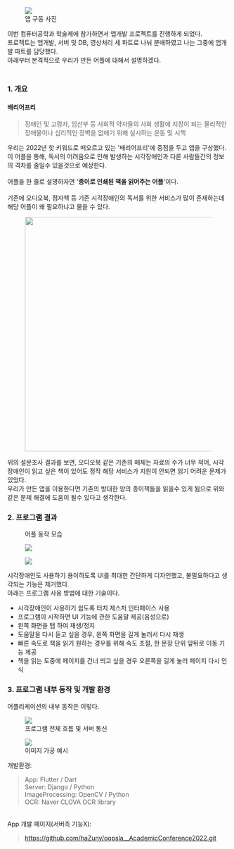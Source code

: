 <div class="tt_article_useless_p_margin contents_style"><figure class="imageblock alignCenter" data-ke-mobilestyle="widthOrigin" data-origin-width="1440" data-origin-height="620"><span data-url="https://blog.kakaocdn.net/dn/cb2wUn/btrRnldy9rd/MFtx4nByuKTM3EbBAEObn1/img.png" data-lightbox="lightbox" data-alt=" 앱 구동 사진 "><img src="https://blog.kakaocdn.net/dn/cb2wUn/btrRnldy9rd/MFtx4nByuKTM3EbBAEObn1/img.png" srcset="https://img1.daumcdn.net/thumb/R1280x0/?scode=mtistory2&amp;fname=https%3A%2F%2Fblog.kakaocdn.net%2Fdn%2Fcb2wUn%2FbtrRnldy9rd%2FMFtx4nByuKTM3EbBAEObn1%2Fimg.png" onerror="this.onerror=null; this.src='//t1.daumcdn.net/tistory_admin/static/images/no-image-v1.png'; this.srcset='//t1.daumcdn.net/tistory_admin/static/images/no-image-v1.png';" data-origin-width="1440" data-origin-height="620"></span><figcaption> 앱 구동 사진 </figcaption>
</figure>

<p data-ke-size="size16" style="text-align: left;"><b></b>이번 컴퓨터공학과 학술제에 참가하면서 앱개발 프로젝트를 진행하게 되었다.<br>프로젝트는 앱개발, 서버 및 DB, 영상처리 세 파트로 나눠 분배하였고 나는 그중에 앱개발 파트를 담당했다.<br>아래부터 본격적으로 우리가 만든 어플에 대해서 설명하겠다.</p>
<h3 style="text-align: left;" data-ke-size="size23"><br>1. 개요</h3>
<h4 style="text-align: left;" data-ke-size="size20">배리어프리</h4>
<blockquote data-ke-style="style2">
  장애인 및 고령자, 임산부 등 사회적 약자들의 사회 생활에 지장이 되는 물리적인 장애물이나 심리적인 장벽을 없애기 위해 실시하는 운동 및 시책 
</blockquote>
<p data-ke-size="size16" style="text-align: left;">우리는 2022년 핫 키워드로 떠오르고 있는 '배리어프리'에 중점을 두고 앱을 구상했다.<br>이 어플을 통해, 독서의 어려움으로 인해 발생하는 시각장애인과 다른 사람들간의 정보의 격차를 줄일수 있을것으로 예상한다.<br> <br>어플을 한 줄로 설명하자면 '<b>종이로 인쇄된 책을 읽어주는 어플</b>'이다.<br> <br>기존에 오디오북, 점자책 등 기존 시각장애인의 독서를 위한 서비스가 많이 존재하는데 해당 어플이 왜 필요하냐고 물을 수 있다.</p><figure class="imageblock alignLeft" data-ke-mobilestyle="widthOrigin" data-origin-width="1024" data-origin-height="379"><span data-url="https://blog.kakaocdn.net/dn/dKbiex/btrRltQPO19/FhNhnsDTBWg7UVRZHvSYWk/img.png" data-lightbox="lightbox"><img src="https://blog.kakaocdn.net/dn/dKbiex/btrRltQPO19/FhNhnsDTBWg7UVRZHvSYWk/img.png" srcset="https://img1.daumcdn.net/thumb/R1280x0/?scode=mtistory2&amp;fname=https%3A%2F%2Fblog.kakaocdn.net%2Fdn%2FdKbiex%2FbtrRltQPO19%2FFhNhnsDTBWg7UVRZHvSYWk%2Fimg.png" onerror="this.onerror=null; this.src='//t1.daumcdn.net/tistory_admin/static/images/no-image-v1.png'; this.srcset='//t1.daumcdn.net/tistory_admin/static/images/no-image-v1.png';" width="533" data-origin-width="1024" data-origin-height="379"></span></figure>

<p data-ke-size="size16" style="text-align: left;">위의 설문조사 결과를 보면, 오디오북 같은 기존의 매체는 자료의 수가 너무 적어, 시각장애인이 읽고 싶은 책이 있어도 정작 해당 서비스가 지원이 안되면 읽기 어려운 문제가 있었다.<br>우리가 만든 앱을 이용한다면 기존의 방대한 양의 종이책들을 읽을수 있게 됨으로 위와같은 문제 해결에 도움이 될수 있다고 생각한다.<br> </p>
<h3 style="text-align: left;" data-ke-size="size23">2. 프로그램 결과</h3>
<p data-ke-size="size16" style="text-align: left;"></p><figure class="imagegridblock">
  <div class="image-container"><span data-url="https://blog.kakaocdn.net/dn/eozY75/btrRmTuSuYt/5gpXe7Ir3kJGRd6aEpXNuK/img.png" data-lightbox="lightbox" data-origin-width="776" data-origin-height="656" style="width: 45.5345%;"><img src="https://blog.kakaocdn.net/dn/eozY75/btrRmTuSuYt/5gpXe7Ir3kJGRd6aEpXNuK/img.png" alt="" srcset="https://img1.daumcdn.net/thumb/R1280x0/?scode=mtistory2&amp;fname=https%3A%2F%2Fblog.kakaocdn.net%2Fdn%2FeozY75%2FbtrRmTuSuYt%2F5gpXe7Ir3kJGRd6aEpXNuK%2Fimg.png" onerror="this.onerror=null; this.src='//t1.daumcdn.net/tistory_admin/static/images/no-image-v1.png'; this.srcset='//t1.daumcdn.net/tistory_admin/static/images/no-image-v1.png';"></span><span data-url="https://blog.kakaocdn.net/dn/bkwkSW/btrRiWsE4eg/Bz0b6wkqWSrXIL1MSgev3k/img.png" data-lightbox="lightbox" data-origin-width="907" data-origin-height="655" style="width: 53.3027%;"><img src="https://blog.kakaocdn.net/dn/bkwkSW/btrRiWsE4eg/Bz0b6wkqWSrXIL1MSgev3k/img.png" alt="" srcset="https://img1.daumcdn.net/thumb/R1280x0/?scode=mtistory2&amp;fname=https%3A%2F%2Fblog.kakaocdn.net%2Fdn%2FbkwkSW%2FbtrRiWsE4eg%2FBz0b6wkqWSrXIL1MSgev3k%2Fimg.png" onerror="this.onerror=null; this.src='//t1.daumcdn.net/tistory_admin/static/images/no-image-v1.png'; this.srcset='//t1.daumcdn.net/tistory_admin/static/images/no-image-v1.png';"></span></div>
  <figcaption>어플 동작 모습</figcaption>
</figure>
<figure class="imageblock alignCenter" data-ke-mobilestyle="widthOrigin" data-origin-width="816" data-origin-height="352"><span data-url="https://blog.kakaocdn.net/dn/cQHNsq/btrRi09JWZv/FR8HSZjMBdnQc8QVMsdvO0/img.png" data-lightbox="lightbox"><img src="https://blog.kakaocdn.net/dn/cQHNsq/btrRi09JWZv/FR8HSZjMBdnQc8QVMsdvO0/img.png" srcset="https://img1.daumcdn.net/thumb/R1280x0/?scode=mtistory2&amp;fname=https%3A%2F%2Fblog.kakaocdn.net%2Fdn%2FcQHNsq%2FbtrRi09JWZv%2FFR8HSZjMBdnQc8QVMsdvO0%2Fimg.png" onerror="this.onerror=null; this.src='//t1.daumcdn.net/tistory_admin/static/images/no-image-v1.png'; this.srcset='//t1.daumcdn.net/tistory_admin/static/images/no-image-v1.png';" data-origin-width="816" data-origin-height="352"></span></figure>
<figure class="imageblock alignCenter" data-ke-mobilestyle="widthOrigin" data-origin-width="816" data-origin-height="351"><span data-url="https://blog.kakaocdn.net/dn/bNmTie/btrRh6CGio2/Tr4WtWxv0Eka3FAO47HqSk/img.png" data-lightbox="lightbox"><img src="https://blog.kakaocdn.net/dn/bNmTie/btrRh6CGio2/Tr4WtWxv0Eka3FAO47HqSk/img.png" srcset="https://img1.daumcdn.net/thumb/R1280x0/?scode=mtistory2&amp;fname=https%3A%2F%2Fblog.kakaocdn.net%2Fdn%2FbNmTie%2FbtrRh6CGio2%2FTr4WtWxv0Eka3FAO47HqSk%2Fimg.png" onerror="this.onerror=null; this.src='//t1.daumcdn.net/tistory_admin/static/images/no-image-v1.png'; this.srcset='//t1.daumcdn.net/tistory_admin/static/images/no-image-v1.png';" data-origin-width="816" data-origin-height="351"></span></figure>

<p data-ke-size="size16" style="text-align: left;">시각장애인도 사용하기 용이하도록 UI를 최대한 간단하게 디자인했고, 불필요하다고 생각되는 기능은 제거했다.<br>아래는 프로그램 사용 방법에 대한 기술이다.<br> </p>
<ul style="list-style-type: disc;" data-ke-list-type="disc">
 <li>시각장애인이 사용하기 쉽도록 터치 제스처 인터페이스 사용</li>
 <li>프로그램이 시작하면 UI 기능에 관한 도움말 제공(음성으로)</li>
 <li>왼쪽 화면을 탭 하여 재생/정지</li>
 <li>도움말을 다시 듣고 싶을 경우, 왼쪽 화면을 길게 눌러서 다시 재생</li>
 <li>빠른 속도로 책을 읽기 원하는 경우를 위해 속도 조절, 한 문장 단위 앞뒤로 이동 기능 제공</li>
 <li>책을 읽는 도중에 페이지를 건너 띄고 싶을 경우 오른쪽을 길게 눌러 페이지 다시 인식</li>
</ul>
<p data-ke-size="size16" style="text-align: left;"> </p>
<h3 style="text-align: left;" data-ke-size="size23">3. 프로그램 내부 동작 및 개발 환경</h3>
<p data-ke-size="size16" style="text-align: left;">어플리케이션의 내부 동작은 이렇다.</p><figure class="imageblock alignCenter" data-ke-mobilestyle="widthOrigin" data-origin-width="1914" data-origin-height="502"><span data-url="https://blog.kakaocdn.net/dn/BegxE/btrRlHhczvD/jmj0HtXPz2lnS06zLsk4C1/img.png" data-lightbox="lightbox" data-alt=" 프로그램 전체 흐름 및 서버 통신 "><img src="https://blog.kakaocdn.net/dn/BegxE/btrRlHhczvD/jmj0HtXPz2lnS06zLsk4C1/img.png" srcset="https://img1.daumcdn.net/thumb/R1280x0/?scode=mtistory2&amp;fname=https%3A%2F%2Fblog.kakaocdn.net%2Fdn%2FBegxE%2FbtrRlHhczvD%2Fjmj0HtXPz2lnS06zLsk4C1%2Fimg.png" onerror="this.onerror=null; this.src='//t1.daumcdn.net/tistory_admin/static/images/no-image-v1.png'; this.srcset='//t1.daumcdn.net/tistory_admin/static/images/no-image-v1.png';" data-origin-width="1914" data-origin-height="502"></span><figcaption> 프로그램 전체 흐름 및 서버 통신 </figcaption>
</figure>
<figure class="imageblock alignCenter" data-ke-mobilestyle="widthOrigin" data-origin-width="1657" data-origin-height="851"><span data-url="https://blog.kakaocdn.net/dn/dFmwvO/btrRitqGQtO/9bfrkS4NVCKbUX7gd9DgO0/img.png" data-lightbox="lightbox" data-alt=" 이미지 가공 예시"><img src="https://blog.kakaocdn.net/dn/dFmwvO/btrRitqGQtO/9bfrkS4NVCKbUX7gd9DgO0/img.png" srcset="https://img1.daumcdn.net/thumb/R1280x0/?scode=mtistory2&amp;fname=https%3A%2F%2Fblog.kakaocdn.net%2Fdn%2FdFmwvO%2FbtrRitqGQtO%2F9bfrkS4NVCKbUX7gd9DgO0%2Fimg.png" onerror="this.onerror=null; this.src='//t1.daumcdn.net/tistory_admin/static/images/no-image-v1.png'; this.srcset='//t1.daumcdn.net/tistory_admin/static/images/no-image-v1.png';" data-origin-width="1657" data-origin-height="851"></span><figcaption> 이미지 가공 예시</figcaption>
</figure>

<p data-ke-size="size16" style="text-align: left;">개발환경: </p>
<blockquote data-ke-style="style3">
  App: Flutter / Dart 
 <br>Server: Django / Python 
 <br>ImageProcessing: OpenCV / Python 
 <br>OCR: Naver CLOVA OCR library 
</blockquote>
<p data-ke-size="size16" style="text-align: left;"> <br>App 개발 페이지(서버측 기능X):</p>
<blockquote data-ke-style="style2"> <a href="https://github.com/haZuny/oopsla__AcademicConference2022.git" target="_blank"><span>https://github.com/haZuny/oopsla__AcademicConference2022.git</span></a> 
</blockquote>
<p data-ke-size="size16" style="text-align: left;"> </p></div>
